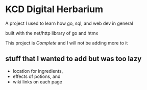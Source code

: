 # KCD Digital Herbarium

A project I used to learn how go, sql, and web dev in general 

built with the net/http library of go and htmx

This project is *Complete* and I will not be adding more to it

## stuff that I wanted to add but was too lazy
- location for ingredients,
- effects of potions, and
- wiki links on each page
